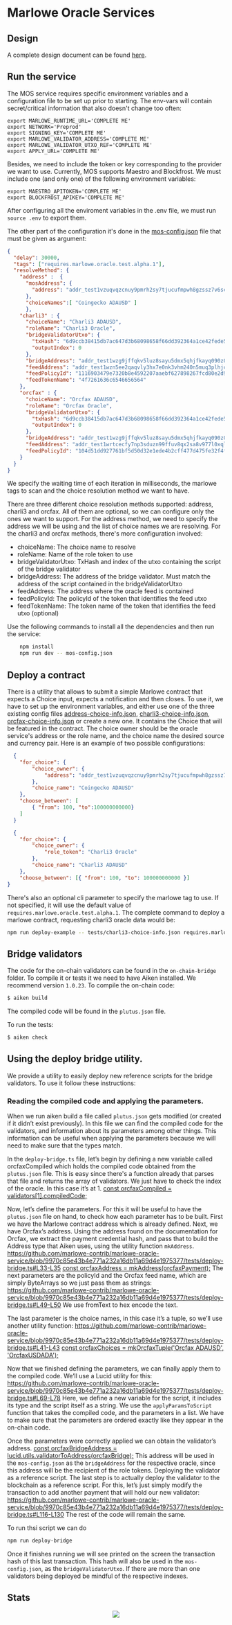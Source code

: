 # Marlowe Oracle Services

## Design

A complete design document can be found [here](./docs/design.md).

## Run the service

The MOS service requires specific environment variables and a configuration file to be set up prior to starting. The env-vars will contain secret/critical information that also doesn't change too often:

```shell
export MARLOWE_RUNTIME_URL='COMPLETE ME'
export NETWORK='Preprod'
export SIGNING_KEY='COMPLETE ME'
export MARLOWE_VALIDATOR_ADDRESS='COMPLETE ME'
export MARLOWE_VALIDATOR_UTXO_REF='COMPLETE ME'
export APPLY_URL='COMPLETE ME'

```

Besides, we need to include the token or key corresponding to the provider we want to use. Currently, MOS supports Maestro and Blockfrost. We must include one (and only one) of the following environment variables:

```shell
export MAESTRO_APITOKEN='COMPLETE ME'
export BLOCKFROST_APIKEY='COMPLETE ME'
```

After configuring all the enviroment variables in the .env file, we must run `source .env` to export them.

The other part of the configuration it's done in the [mos-config.json](./mos-config.json) file that must be given as argument:

```json
{
  "delay": 30000,
  "tags": ["requires.marlowe.oracle.test.alpha.1"],
  "resolveMethod": {
    "address" :  {
      "mosAddress": {
        "address": "addr_test1vzuqvqzcnuy9pmrh2sy7tjucufmpwh8gzssz7v6scn0e04gxdvna9"
      },
      "choiceNames":[ "Coingecko ADAUSD" ]
      },
    "charli3" : {
      "choiceName": "Charli3 ADAUSD",
      "roleName": "Charli3 Oracle",
      "bridgeValidatorUtxo": {
        "txHash": "6d9ccb38415db7ac647d3b68098658f66dd392364a1ce42fede5a998187576b6",
        "outputIndex": 0
      },
      "bridgeAddress": "addr_test1wzg9jffqkv5luz8sayu5dmx5qhjfkayq090z0jmp3uqzmzq480snu",
      "feedAddress": "addr_test1wzn5ee2qaqvly3hx7e0nk3vhm240n5muq3plhjcnvx9ppjgf62u6a",
      "feedPolicyId": "1116903479e7320b8e4592207aaebf627898267fcd80e2d9646cbf07",
      "feedTokenName": "4f7261636c6546656564"
    },
    "orcfax" : {
      "choiceName": "Orcfax ADAUSD",
      "roleName": "Orcfax Oracle",
      "bridgeValidatorUtxo": {
        "txHash": "6d9ccb38415db7ac647d3b68098658f66dd392364a1ce42fede5a998187576b6",
        "outputIndex": 0
      },
      "bridgeAddress": "addr_test1wzg9jffqkv5luz8sayu5dmx5qhjfkayq090z0jmp3uqzmzq480snu",
      "feedAddress": "addr_test1wrtcecfy7np3sduzn99ffuv8qx2sa8v977l0xql8ca7lgkgmktuc0",
      "feedPolicyId": "104d51dd927761bf5d50d32e1ede4b2cff477d475fe32f4f780a4b21"
    }
  }
}
```

We specify the waiting time of each iteration in milliseconds, the marlowe tags to scan and the choice resolution method we want to have.

There are three different choice resolution methods supported: address, charli3 and orcfax. All of them are optional, so we can configure only the ones we want to support. For the address method, we need to specify the address we will be using and the list of choice names we are resolving. For the charli3 and orcfax methods, there's more configuration involved:

* choiceName: The choice name to resolve
* roleName: Name of the role token to use
* bridgeValidatorUtxo: TxHash and index of the utxo containing the script of the bridge validator
* bridgeAddress: The address of the bridge validator. Must match the address of the script contained in the bridgeValidatorUtxo
* feedAddress: The address where the oracle feed is contained
* feedPolicyId: The policyId of the token that identifies the feed utxo
* feedTokenName: The token name of the token that identifies the feed utxo (optional)

Use the following commands to install all the dependencies and then run the service:

```bash
    npm install
    npm run dev -- mos-config.json
```

## Deploy a contract

There is a utility that allows to submit a simple Marlowe contract that expects a Choice input, expects a notification and then closes.
To use it, we have to set up the environment variables, and either use one of the three existing config files [address-choice-info.json](./tests/address-choice-info.json), [charli3-choice-info.json](./tests/charli3-choice-info.json), [orcfax-choice-info.json](./tests/orcfax-choice-info.json) or create a new one. It contains the Choice that will be featured in the contract.
The choice owner should be the oracle service's address or the role name, and the choice name the desired source and currency pair. Here is an example of two possible configurations:

```json
  {
    "for_choice": {
        "choice_owner": {
            "address": "addr_test1vzuqvqzcnuy9pmrh2sy7tjucufmpwh8gzssz7v6scn0e04gxdvna9"
        },
        "choice_name": "Coingecko ADAUSD"
    },
    "choose_between": [
        { "from": 100, "to":100000000000}
    ]
  }
```

```json
  {
    "for_choice": {
        "choice_owner": {
            "role_token": "Charli3 Oracle"
        },
        "choice_name": "Charli3 ADAUSD"
    },
    "choose_between": [{ "from": 100, "to": 100000000000 }]
}
```

There's also an optional cli parameter to specify the marlowe tag to use. If not specified, it will use the default value of `requires.marlowe.oracle.test.alpha.1`.
The complete command to deploy a marlowe contract, requesting charli3 oracle data would be:

```bash
npm run deploy-example -- tests/charli3-choice-info.json requires.marlowe.oracle.test.alpha.2
```

## Bridge validators
The code for the on-chain validators can be found in the `on-chain-bridge` folder. To compile it or tests it we need to have Aiken installed. We recommend version `1.0.23`.
To compile the on-chain code:
```bash
$ aiken build
```
The compiled code will be found in the `plutus.json` file.

To run the tests:
```bash
$ aiken check
```

## Using the deploy bridge utility.
We provide a utility to easily deploy new reference scripts for the bridge validators. To use it follow these instructions:

### Reading the compiled code and applying the parameters.
When we run aiken build a file called `plutus.json` gets modified (or created if it didn’t exist previously). In this file we can find the compiled code for the validators, and information about its parameters among other things. This information can be useful when applying the parameters because we will need to make sure that the types match.

In the `deploy-bridge.ts` file, let’s begin by defining a new variable called orcfaxCompiled which holds the compiled code obtained from the `plutus.json` file. This is easy since there's a function already that parses that file and returns the array of validators. We just have to check the index of the oracle. In this case it’s at 1.
[const orcfaxCompiled = validators\[1\].compiledCode;](https://github.com/marlowe-contrib/marlowe-oracle-service/blob/9970c85e43b4e771a232a16db11a69d4e1975377/tests/deploy-bridge.ts#L25C1-L25C51)

Now, let’s define the parameters. For this it will be useful to have the `plutus.json` file on hand, to check how each parameter has to be built.
First we have the Marlowe contract address which is already defined. Next, we have Orcfax’s address. Using the address found on the documentation for Orcfax, we extract the payment credential hash, and pass that to build the Address type that Aiken uses, using the utility function `mkAddress`.
https://github.com/marlowe-contrib/marlowe-oracle-service/blob/9970c85e43b4e771a232a16db11a69d4e1975377/tests/deploy-bridge.ts#L33-L35
[const orcfaxAddress = mkAddress(orcfaxPayment);](https://github.com/marlowe-contrib/marlowe-oracle-service/blob/9970c85e43b4e771a232a16db11a69d4e1975377/tests/deploy-bridge.ts#L47)
The next parameters are the policyId and the Orcfax feed name, which are simply ByteArrays so we just pass them as strings:
https://github.com/marlowe-contrib/marlowe-oracle-service/blob/9970c85e43b4e771a232a16db11a69d4e1975377/tests/deploy-bridge.ts#L49-L50
We use fromText to hex encode the text.

The last parameter is the choice names, in this case it’s a tuple, so we’ll use another utility function: 
https://github.com/marlowe-contrib/marlowe-oracle-service/blob/9970c85e43b4e771a232a16db11a69d4e1975377/tests/deploy-bridge.ts#L41-L43
[const orcfaxChoices = mkOrcfaxTuple('Orcfax ADAUSD', 'OrcfaxUSDADA');](https://github.com/marlowe-contrib/marlowe-oracle-service/blob/9970c85e43b4e771a232a16db11a69d4e1975377/tests/deploy-bridge.ts#L51)

Now that we finished defining the parameters, we can finally apply them to the compiled code. We’ll use a Lucid utility for this:
https://github.com/marlowe-contrib/marlowe-oracle-service/blob/9970c85e43b4e771a232a16db11a69d4e1975377/tests/deploy-bridge.ts#L69-L78
Here, we define a new variable for the script, it includes its type and the script itself as a string. We use the `applyParamsToScript` function that takes the compiled code, and the parameters in a list. We have to make sure that the parameters are ordered exactly like they appear in the on-chain code.

Once the parameters were correctly applied we can obtain the validator’s address.
[const orcfaxBridgeAddress = lucid.utils.validatorToAddress(orcfaxBridge);](https://github.com/marlowe-contrib/marlowe-oracle-service/blob/9970c85e43b4e771a232a16db11a69d4e1975377/tests/deploy-bridge.ts#L85C1-L85C74)
This address will be used in the `mos-config.json` as the `bridgeAddress` for the respective oracle, since this address will be the recipient of the role tokens.
Deploying the validator as a reference script.
The last step is to actually deploy the validator to the blockchain as a reference script. For this, let’s just simply modify the transaction to add another payment that will hold our new validator:
https://github.com/marlowe-contrib/marlowe-oracle-service/blob/9970c85e43b4e771a232a16db11a69d4e1975377/tests/deploy-bridge.ts#L116-L130
The rest of the code will remain the same.

To run thsi script we can do
```bash
npm run deploy-bridge
```
Once it finishes running we will see printed on the screen the transaction hash of this last transaction. This hash will also be used in the `mos-config.json`, as the `bridgeValidatorUtxo`. If there are more than one validators being deployed be mindful of the respective indexes.


## Stats

<p align="center">
  <img src="https://repobeats.axiom.co/api/embed/50ff07bb288628e956db23e9899c5bd108134805.svg">
</p>

